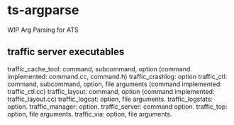 ts-argparse
============

WIP Arg Parsing for ATS

traffic server executables
------------
traffic_cache_tool: command, subcommand, option (command implemented: command.cc, command.h)
traffic_crashlog: option
traffic_ctl: command, subcommand, option, file arguments (command implemented: traffic_ctl.cc)
traffic_layout: command, option (command implemented: traffic_layout.cc) 
traffic_logcat: option, file arguments.
traffic_logstats: option.
traffic_manager: option.
traffic_server: command option.
traffic_top: option, file arguments.
traffic_via: option, file arguments.
